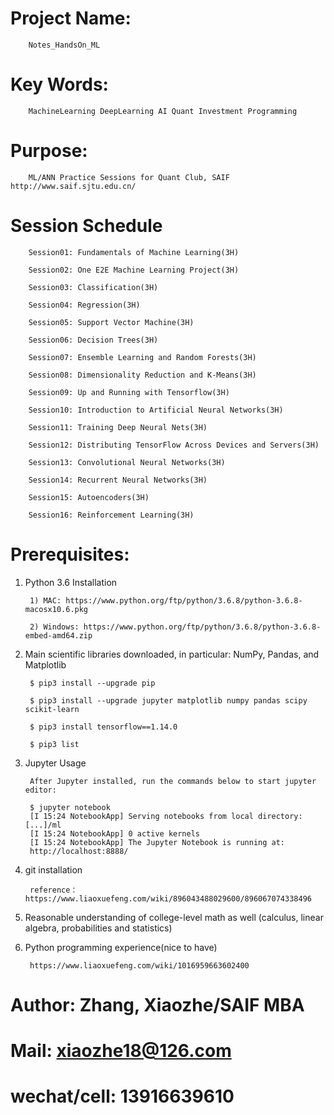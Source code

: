 # Project Name:   

        Notes_HandsOn_ML

# Key Words:     
        
        MachineLearning DeepLearning AI Quant Investment Programming

# Purpose:      
        
        ML/ANN Practice Sessions for Quant Club, SAIF  http://www.saif.sjtu.edu.cn/

# Session Schedule

        Session01: Fundamentals of Machine Learning(3H)
        
        Session02: One E2E Machine Learning Project(3H)
        
        Session03: Classification(3H)
        
        Session04: Regression(3H)
        
        Session05: Support Vector Machine(3H)
        
        Session06: Decision Trees(3H)
        
        Session07: Ensemble Learning and Random Forests(3H)
        
        Session08: Dimensionality Reduction and K-Means(3H)
        
        Session09: Up and Running with Tensorflow(3H)
        
        Session10: Introduction to Artificial Neural Networks(3H)
        
        Session11: Training Deep Neural Nets(3H)
        
        Session12: Distributing TensorFlow Across Devices and Servers(3H)
        
        Session13: Convolutional Neural Networks(3H)
        
        Session14: Recurrent Neural Networks(3H)
        
        Session15: Autoencoders(3H)
        
        Session16: Reinforcement Learning(3H)

# Prerequisites:
1. Python 3.6 Installation

        1) MAC: https://www.python.org/ftp/python/3.6.8/python-3.6.8-macosx10.6.pkg
        
        2) Windows: https://www.python.org/ftp/python/3.6.8/python-3.6.8-embed-amd64.zip
        
2. Main scientific libraries downloaded, in particular: NumPy, Pandas, and Matplotlib 

        $ pip3 install --upgrade pip
    
        $ pip3 install --upgrade jupyter matplotlib numpy pandas scipy scikit-learn
        
        $ pip3 install tensorflow==1.14.0
        
        $ pip3 list
        
3. Jupyter Usage

        After Jupyter installed, run the commands below to start jupyter editor: 

        $ jupyter notebook
        [I 15:24 NotebookApp] Serving notebooks from local directory: [...]/ml
        [I 15:24 NotebookApp] 0 active kernels
        [I 15:24 NotebookApp] The Jupyter Notebook is running at:
        http://localhost:8888/

4. git installation

        reference： https://www.liaoxuefeng.com/wiki/896043488029600/896067074338496

5. Reasonable understanding of college-level math as well (calculus, linear algebra, probabilities and statistics)
6. Python programming experience(nice to have)

        https://www.liaoxuefeng.com/wiki/1016959663602400
    



# Author:         Zhang, Xiaozhe/SAIF MBA 
# Mail:           xiaozhe18@126.com
# wechat/cell:    13916639610
